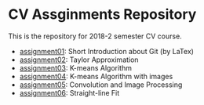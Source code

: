 # CV Assginments Repository

This is the repository for 2018-2 semester CV course.

- [assignment01](./assignment01/): Short Introduction
about Git (by LaTex)
- [assignment02](./assignment02/): Taylor Approximation
- [assignment03](./assignment03/): K-means Algorithm
- [assignment04](./assignment04/): K-means Algorithm with images
- [assignment05](./assignment05/): Convolution and Image Processing
- [assignment06](./assignment06/): Straight-line Fit
